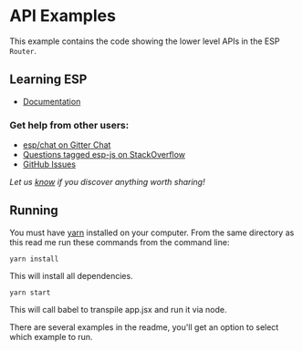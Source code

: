 # API Examples

This example contains the code showing the lower level APIs in the ESP `Router`.

## Learning ESP

- [Documentation](http://keithwoods.gitbooks.io/esp-js/content)

### Get help from other users:

- [esp/chat on Gitter Chat](https://gitter.im/esp/chat)
- [Questions tagged esp-js on StackOverflow](http://stackoverflow.com/questions/tagged/esp-js)
- [GitHub Issues](https://github.com/esp/esp-js/issues)

*Let us [know](https://github.com/esp/esp-js/issues) if you discover anything worth sharing!*


## Running

You must have [yarn](https://yarnpkg.com/) installed on your computer.
From the same directory as this read me run these commands from the command line:

`yarn install`

This will install all dependencies.

`yarn start`

This will call babel to transpile app.jsx and run it via node.

There are several examples in the readme, you'll get an option to select which example to run.

